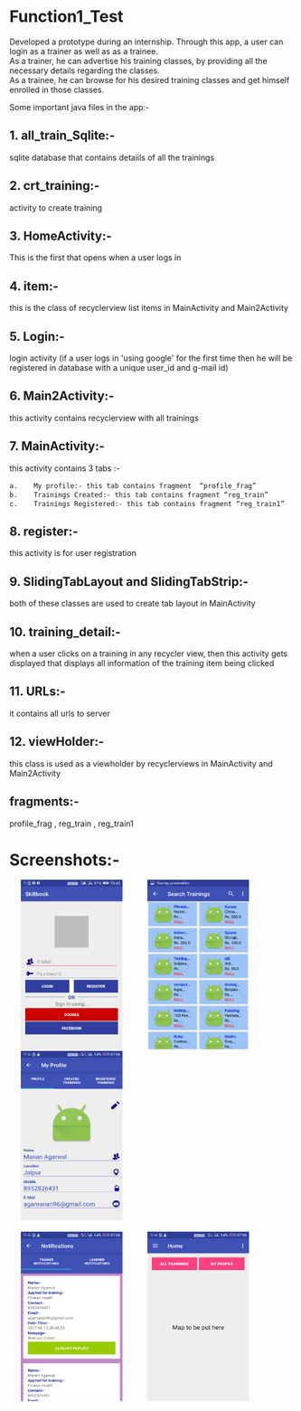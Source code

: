 # Function1_Test
Developed a prototype during an internship.
Through this app, a user can login as a trainer as well as as a trainee.<br>
As a trainer, he can advertise his training classes, by providing all the necessary details regarding the classes.<br>
As a trainee, he can browse for his desired training classes and get himself enrolled in those classes.<br>

Some important java files in the app:-

## 1. all_train_Sqlite:-
sqlite database that contains detaiils of all the trainings 

## 2. crt_training:-
activity to create training

## 3. HomeActivity:-
This is the first that opens when a user logs in

## 4. item:-
this is the class of  recyclerview list items in MainActivity and Main2Activity

## 5. Login:-
login activity
(if a user logs in 'using google' for the first time then he will be registered in database with a unique user_id and  g-mail id)   

## 6. Main2Activity:-
this activity contains recyclerview with all trainings

## 7. MainActivity:-
this activity contains 3 tabs :-

    a.    My profile:- this tab contains fragment  “profile_frag”
    b.    Trainings Created:- this tab contains fragment “reg_train”
    c.    Trainings Registered:- this tab contains fragment “reg_train1”
    

## 8. register:-
this activity is for user registration

## 9. SlidingTabLayout and SlidingTabStrip:-
both of these classes are used  to create tab layout in MainActivity 

## 10. training_detail:-
when a user clicks on a training in any recycler view, then this activity gets displayed
that displays all information of the training item being clicked

## 11. URLs:-
it contains all urls to server

## 12. viewHolder:-
this class is used as a viewholder by recyclerviews in MainActivity and Main2Activity

## fragments:-
profile_frag , reg_train , reg_train1 

# Screenshots:-
<div>
<img src="/Screenshots/6.png" alt="Drawing"  height="300" width="180" hspace="20">
<img src="/Screenshots/2.png" alt="Drawing"  height="300" width="180" hspace="20">
<img src="/Screenshots/3.png" alt="Drawing"  height="300" width="180" hspace="20">
<br/><br/>
<img src="/Screenshots/4.png" alt="Drawing"  height="300" width="180" hspace="20">
<img src="/Screenshots/5.png" alt="Drawing"  height="300" width="180" hspace="20">
<br/><br/>
</div>
